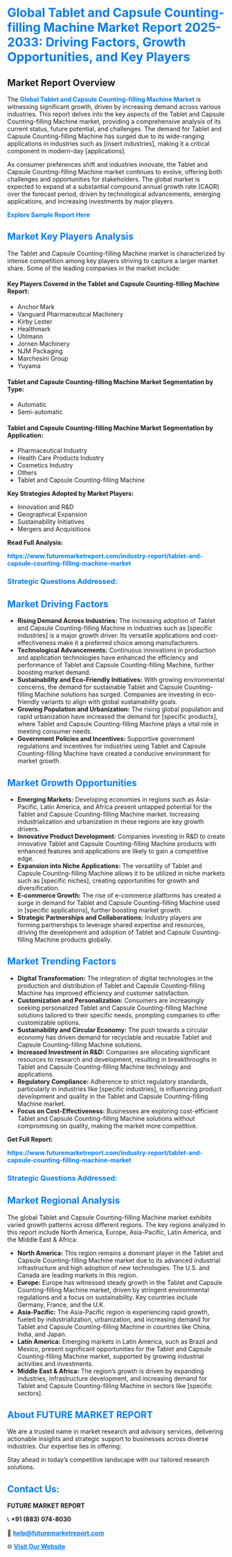 <h1 style="color: #007BFF;">Global Tablet and Capsule Counting-filling Machine Market Report 2025-2033: Driving Factors, Growth Opportunities, and Key Players</h1>

<section id="overview">
<h2>Market Report Overview</h2>
<p>The <a href="https://www.futuremarketreport.com/industry-report/tablet-and-capsule-counting-filling-machine-market" style="color: #007BFF; text-decoration: none;"><strong>Global Tablet and Capsule Counting-filling Machine Market</strong></a> is witnessing significant growth, driven by increasing demand across various industries. This report delves into the key aspects of the Tablet and Capsule Counting-filling Machine market, providing a comprehensive analysis of its current status, future potential, and challenges. The demand for Tablet and Capsule Counting-filling Machine has surged due to its wide-ranging applications in industries such as [insert industries], making it a critical component in modern-day [applications].</p>
<p>As consumer preferences shift and industries innovate, the Tablet and Capsule Counting-filling Machine market continues to evolve, offering both challenges and opportunities for stakeholders. The global market is expected to expand at a substantial compound annual growth rate (CAGR) over the forecast period, driven by technological advancements, emerging applications, and increasing investments by major players.</p>
</section>

<section id="overview">
<p><a href="https://www.futuremarketreport.com/request-sample/reportId=128237" style="color: #007BFF; text-decoration: none;"><strong>Explore Sample Report Here</strong></a></p>
</section>

<section id="key-players">
<h2 style="color: #007BFF;">Market Key Players Analysis</h2>
<p>The Tablet and Capsule Counting-filling Machine market is characterized by intense competition among key players striving to capture a larger market share. Some of the leading companies in the market include:</p>
<h4>Key Players Covered in the Tablet and Capsule Counting-filling Machine Report:</h4>
<ul><li>Anchor Mark</li><li>Vanguard Pharmaceutical Machinery</li><li>Kirby Lester</li><li>Healthmark</li><li>Uhlmann</li><li>Jornen Machinery</li><li>NJM Packaging</li><li>Marchesini Group</li><li>Yuyama</li></ul>
<h4>Tablet and Capsule Counting-filling Machine Market Segmentation by Type:</h4>
<ul><li>Automatic</li><li>Semi-automatic</li></ul>

<h4>Tablet and Capsule Counting-filling Machine Market Segmentation by Application:</h4>
<ul><li>Pharmaceutical Industry</li><li>Health Care Products Industry</li><li>Cosmetics Industry</li><li>Others</li><li>Tablet and Capsule Counting-filling Machine</li></ul>
<p><strong>Key Strategies Adopted by Market Players:</strong></p>
<ul>
<li>Innovation and R&D</li>
<li>Geographical Expansion</li>
<li>Sustainability Initiatives</li>
<li>Mergers and Acquisitions</li>
</ul>
</section>

<section>
<p><strong>Read Full Analysis: </strong></p><a href="https://www.futuremarketreport.com/industry-report/tablet-and-capsule-counting-filling-machine-market" style="color: #007BFF; text-decoration: none;"><strong>https://www.futuremarketreport.com/industry-report/tablet-and-capsule-counting-filling-machine-market</strong></a>
<h3 style="color: #007BFF;">Strategic Questions Addressed:</h3>
</section>

<section id="driving-factors">
<h2 style="color: #007BFF;">Market Driving Factors</h2>
<ul>
<li><strong>Rising Demand Across Industries:</strong> The increasing adoption of Tablet and Capsule Counting-filling Machine in industries such as [specific industries] is a major growth driver. Its versatile applications and cost-effectiveness make it a preferred choice among manufacturers.</li>
<li><strong>Technological Advancements:</strong> Continuous innovations in production and application technologies have enhanced the efficiency and performance of Tablet and Capsule Counting-filling Machine, further boosting market demand.</li>
<li><strong>Sustainability and Eco-Friendly Initiatives:</strong> With growing environmental concerns, the demand for sustainable Tablet and Capsule Counting-filling Machine solutions has surged. Companies are investing in eco-friendly variants to align with global sustainability goals.</li>
<li><strong>Growing Population and Urbanization:</strong> The rising global population and rapid urbanization have increased the demand for [specific products], where Tablet and Capsule Counting-filling Machine plays a vital role in meeting consumer needs.</li>
<li><strong>Government Policies and Incentives:</strong> Supportive government regulations and incentives for industries using Tablet and Capsule Counting-filling Machine have created a conducive environment for market growth.</li>
</ul>
</section>

<section id="growth-opportunities">
<h2 style="color: #007BFF;">Market Growth Opportunities</h2>
<ul>
<li><strong>Emerging Markets:</strong> Developing economies in regions such as Asia-Pacific, Latin America, and Africa present untapped potential for the Tablet and Capsule Counting-filling Machine market. Increasing industrialization and urbanization in these regions are key growth drivers.</li>
<li><strong>Innovative Product Development:</strong> Companies investing in R&D to create innovative Tablet and Capsule Counting-filling Machine products with enhanced features and applications are likely to gain a competitive edge.</li>
<li><strong>Expansion into Niche Applications:</strong> The versatility of Tablet and Capsule Counting-filling Machine allows it to be utilized in niche markets such as [specific niches], creating opportunities for growth and diversification.</li>
<li><strong>E-commerce Growth:</strong> The rise of e-commerce platforms has created a surge in demand for Tablet and Capsule Counting-filling Machine used in [specific applications], further boosting market growth.</li>
<li><strong>Strategic Partnerships and Collaborations:</strong> Industry players are forming partnerships to leverage shared expertise and resources, driving the development and adoption of Tablet and Capsule Counting-filling Machine products globally.</li>
</ul>
</section>

<section id="trending-factors">
<h2 style="color: #007BFF;">Market Trending Factors</h2>
<ul>
<li><strong>Digital Transformation:</strong> The integration of digital technologies in the production and distribution of Tablet and Capsule Counting-filling Machine has improved efficiency and customer satisfaction.</li>
<li><strong>Customization and Personalization:</strong> Consumers are increasingly seeking personalized Tablet and Capsule Counting-filling Machine solutions tailored to their specific needs, prompting companies to offer customizable options.</li>
<li><strong>Sustainability and Circular Economy:</strong> The push towards a circular economy has driven demand for recyclable and reusable Tablet and Capsule Counting-filling Machine solutions.</li>
<li><strong>Increased Investment in R&D:</strong> Companies are allocating significant resources to research and development, resulting in breakthroughs in Tablet and Capsule Counting-filling Machine technology and applications.</li>
<li><strong>Regulatory Compliance:</strong> Adherence to strict regulatory standards, particularly in industries like [specific industries], is influencing product development and quality in the Tablet and Capsule Counting-filling Machine market.</li>
<li><strong>Focus on Cost-Effectiveness:</strong> Businesses are exploring cost-efficient Tablet and Capsule Counting-filling Machine solutions without compromising on quality, making the market more competitive.</li>
</ul>
</section>

<section>
<p><strong>Get Full Report: </strong></p><a href="https://www.futuremarketreport.com/industry-report/tablet-and-capsule-counting-filling-machine-market" style="color: #007BFF; text-decoration: none;"><strong>https://www.futuremarketreport.com/industry-report/tablet-and-capsule-counting-filling-machine-market</strong></a>
<h3 style="color: #007BFF;">Strategic Questions Addressed:</h3>
</section>


<section id="regional-analysis">
<h2 style="color: #007BFF;">Market Regional Analysis</h2>
<p>The global Tablet and Capsule Counting-filling Machine market exhibits varied growth patterns across different regions. The key regions analyzed in this report include North America, Europe, Asia-Pacific, Latin America, and the Middle East & Africa:</p>
<ul>
<li><strong>North America:</strong> This region remains a dominant player in the Tablet and Capsule Counting-filling Machine market due to its advanced industrial infrastructure and high adoption of new technologies. The U.S. and Canada are leading markets in this region.</li>
<li><strong>Europe:</strong> Europe has witnessed steady growth in the Tablet and Capsule Counting-filling Machine market, driven by stringent environmental regulations and a focus on sustainability. Key countries include Germany, France, and the U.K.</li>
<li><strong>Asia-Pacific:</strong> The Asia-Pacific region is experiencing rapid growth, fueled by industrialization, urbanization, and increasing demand for Tablet and Capsule Counting-filling Machine in countries like China, India, and Japan.</li>
<li><strong>Latin America:</strong> Emerging markets in Latin America, such as Brazil and Mexico, present significant opportunities for the Tablet and Capsule Counting-filling Machine market, supported by growing industrial activities and investments.</li>
<li><strong>Middle East & Africa:</strong> The region’s growth is driven by expanding industries, infrastructure development, and increasing demand for Tablet and Capsule Counting-filling Machine in sectors like [specific sectors].</li>
</ul>
</section>

<footer>
<h2 style="color: #007BFF;">About FUTURE MARKET REPORT</h2>
<p>We are a trusted name in market research and advisory services, delivering actionable insights and strategic support to businesses across diverse industries. Our expertise lies in offering:</p>

<p>Stay ahead in today’s competitive landscape with our tailored research solutions.</p>

<h2 style="color: #007BFF;">Contact Us:</h2>
<p><strong>FUTURE MARKET REPORT</strong></p>
<p>📞 <strong>+91 (883) 074-8030</strong></p>
<p>📧 <strong><a href="mailto:help@futuremarketreport.com" style="color: #007BFF;">help@futuremarketreport.com</a></strong></p>
<p>🌐 <strong><a href="https://www.futuremarketreport.com/" style="color: #007BFF;">Visit Our Website</a></strong></p>
</footer>